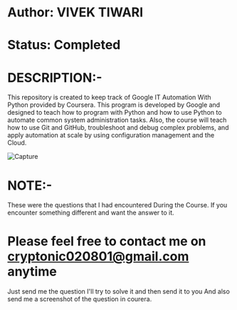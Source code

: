 # Author: VIVEK TIWARI
# Status: Completed
# DESCRIPTION:-
This repository is created to keep track of Google IT Automation With Python provided by Coursera. This program is developed by Google and designed to teach how to program with Python and how to use Python to automate common system administration tasks. Also, the course will teach how to use Git and GitHub, troubleshoot and debug complex problems, and apply automation at scale by using configuration management and the Cloud.

![Capture](https://user-images.githubusercontent.com/63796877/87873910-019c4880-c9e3-11ea-98f3-828498020bab.PNG)

# NOTE:-
These were the questions that I had encountered During the Course. If you encounter something different and want the answer to it.
# Please feel free to contact me on cryptonic020801@gmail.com anytime 
 Just send me the question I'll try to solve it and then send it to you And also send me a screenshot of the question in courera.
 
